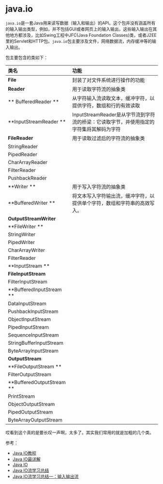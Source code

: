 # java.io

`java.io`是一套Java用来读写数据（输入和输出）的API。这个包并没有涵盖所有的输入输出类型，例如，并不包括GUI或者网页上的输入输出，这些输入输出在其他地方都涉及，比如Swing工程中JFC(Java Foundation Classes)类，或者J2EE里的Servlet和HTTP包。`java.io`包主要涉及文件，网络数据流，内存缓冲等的输入输出。

包主要包含的类如下：

| 类名 | 功能 |
| :------------- | :------------- |
| **File**	|  封装了对文件系统进行操作的功能      |
| **Reader**	   | 用于读取字符流的抽象类  |
|** BufferedReader **|   从字符输入流读取文本，缓冲字符，以提供字符，数组和行的有效读取|
|**InputStreamReader	**   |  InputStreamReader是从字节流到字符流的桥梁：它读取字节，并使用指定的字符集将其解码为字符|
| **FileReader**  |   用于读取过滤后的字符流的抽象类|
|StringReader	   |   |
|PipedReader   |   |
|CharArrayReader   |   |
|FilterReader   |   |
|PushbackReader   |   |
|**Writer	 **  |  用于写入字符流的抽象类 |
|**BufferedWriter	 **  | 将文本写入字符输出流，缓冲字符，以提供单个字符，数组和字符串的高效写入。  |
|**OutputStreamWriter**	   |   |
| **FileWriter ** |   |
|StringWriter   |   |
| PipedWriter |   |
|CharArrayWriter   |   |
|FilterReader   |   |
|**InputStream **  |   |
|**FileInputStream**   |   |
|FilterInputStream   |   |
|**BufferedInputStream **  |   |
|DataInputStream |   |
|PushbackInputStream   |   |
|  ObjectInputStream |   |
|PipedInputStream   |   |
|SequenceInputStream   |   |
|StringBufferInputStream   |   |
|ByteArrayInputStream   |   |
|**OutputStream**   |   |
| **FileOutputStream ** |   |
|FilterOutputStream   |   |
|**BufferedOutputStream **  |   |
|  PrintStream |   |
|ObjectOutputStream   |   |
|  PipedOutputStream |   |
|ByteArrayOutputStream   |   |


哎看到这个真的是要长叹一声啊，太多了。其实我们常用的就是加粗的几个类。


参考：
* [Java IO教程](http://ifeve.com/java-io/)
* [Java IO最详解](http://blog.csdn.net/yczz/article/details/38761237)
* [Java IO](http://blog.csdn.net/suifeng3051/article/details/48344587)
* [Java IO流学习总结](http://www.cnblogs.com/oubo/archive/2012/01/06/2394638.html)
* [Java IO流学习总结一：输入输出流](http://blog.csdn.net/zhaoyanjun6/article/details/54292148)
